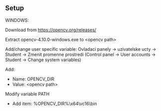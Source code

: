 ## Setup

WINDOWS: 

Download from https://opencv.org/releases/ 

Extract opencv-4.10.0-windows.exe to \<opencv path>

Add/change user specific variable:
 Ovladaci panely -> uzivatelske ucty -> Student -> Zmenit promenne prostredi
(Control panel   -> User accounts    -> Student -> Change system variables)

Add: 
 * Name:  OPENCV_DIR
 * Value: \<opencv path>

Modify variable PATH
 * Add item:  %OPENCV_DIR%\x64\vc16\bin
